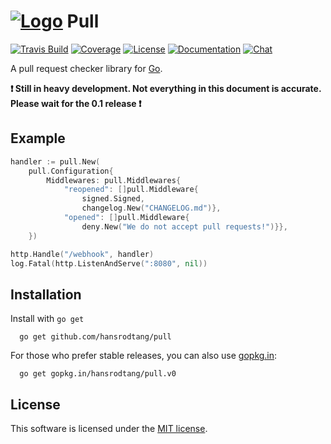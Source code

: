 # [![Logo](http://i.imgur.com/Dah4uoo.png)](http://hansrodtang.github.io/pull/) Pull
[![Travis Build](https://img.shields.io/travis/hansrodtang/pull.svg?style=flat)](https://travis-ci.org/hansrodtang/runcom) [![Coverage](https://img.shields.io/coveralls/hansrodtang/pull.svg?style=flat)](https://coveralls.io/r/hansrodtang/pull) [![License](http://img.shields.io/badge/license-MIT-blue.svg?style=flat)](http://choosealicense.com/licenses/mit/) [![Documentation](http://img.shields.io/badge/documentation-wiki-blue.svg?style=flat)](https://github.com/hansrodtang/pull/wiki) [![Chat](https://img.shields.io/badge/gitter-join%20chat%20%E2%86%92-brightgreen.svg?style=flat)](https://gitter.im/hansrodtang/pull)

A pull request checker library for [Go](http://golang.org).

**:heavy_exclamation_mark: Still in heavy development. Not everything in this document is accurate. Please wait for the 0.1 release :heavy_exclamation_mark:**

## Example

```go
handler := pull.New(
    pull.Configuration{
        Middlewares: pull.Middlewares{
            "reopened": []pull.Middleware{
                signed.Signed,
                changelog.New("CHANGELOG.md")},
            "opened": []pull.Middleware{
                deny.New("We do not accept pull requests!")}},
    })

http.Handle("/webhook", handler)
log.Fatal(http.ListenAndServe(":8080", nil))
```

## Installation
Install with `go get`

```
  go get github.com/hansrodtang/pull
```

For those who prefer stable releases, you can also use [gopkg.in](http://gopkg.in):

```
  go get gopkg.in/hansrodtang/pull.v0
```

## License
This software is licensed under the [MIT license](LICENSE.md).
